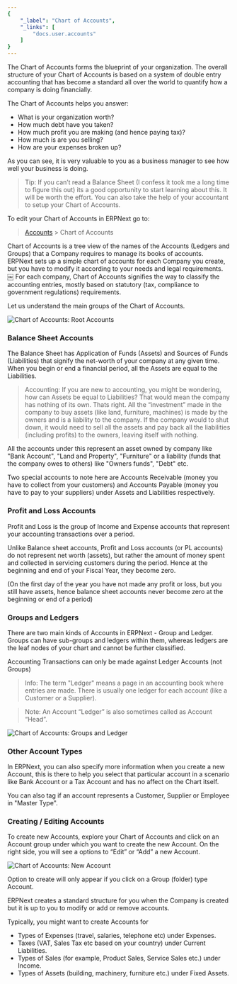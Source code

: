 ```yaml
---
{
	"_label": "Chart of Accounts",
	"_links": [
		"docs.user.accounts"
	]
}
---
```

The Chart of Accounts forms the blueprint of your organization. The overall structure of your Chart of Accounts is based on a system of double entry accounting that has become a standard all over the world to quantify how a company is doing financially. 

The Chart of Accounts helps you answer:

- What is your organization worth?
- How much debt have you taken?
- How much profit you are making (and hence paying tax)?
- How much is are you selling?
- How are your expenses broken up?

As you can see, it is very valuable to you as a business manager to see how well your business is doing. 

> Tip: If you can’t read a Balance Sheet (I confess it took me a long time to figure this out) its a good opportunity to start learning about this. It will be worth the effort. You can also take the help of your accountant to setup your Chart of Accounts.

To edit your Chart of Accounts in ERPNext go to:

> [Accounts](docs.user.accounts.html)  > Chart of Accounts 

Chart of Accounts is a tree view of the names of the Accounts  (Ledgers and Groups) that a Company requires to manage its books of accounts. ERPNext sets up a simple chart of accounts for each Company you create, but you have to modify it according to your needs and legal requirements.
￼
For each company, Chart of Accounts signifies the way to classify the accounting entries, mostly based on statutory (tax, compliance to government regulations) requirements.

Let us understand the main groups of the Chart of Accounts.

![Chart of Accounts: Root Accounts](img/chart-of-accounts.png)

### Balance Sheet Accounts

The Balance Sheet has Application of Funds (Assets) and Sources of Funds (Liabilities) that signify the net-worth of your company at any given time. When you begin or end a financial period, all the Assets are equal to the Liabilities.

> Accounting: If you are new to accounting, you might be wondering, how can Assets be equal to Liabilities? That would mean the company has nothing of its own. Thats right. All the “investment” made in the company to buy assets (like land, furniture, machines) is made by the owners and is a liability to the company. If the company would to shut down, it would need to sell all the assets and pay back all the liabilities (including profits) to the owners, leaving itself with nothing.

All the accounts under this represent an asset owned by company like "Bank Account", "Land and Property", "Furniture" or a liability (funds that the company owes to others) like "Owners funds", "Debt" etc.

Two special accounts to note here are Accounts Receivable (money you have to collect from your customers) and Accounts Payable (money you have to pay to your suppliers) under Assets and Liabilities respectively.

### Profit and Loss Accounts

Profit and Loss is the group of Income and Expense accounts that represent your accounting transactions over a period.

Unlike Balance sheet accounts, Profit and Loss accounts (or PL accounts) do not represent net worth (assets), but rather the amount of money spent and collected in servicing customers during the period. Hence at the beginning and end of your Fiscal Year, they become zero.

(On the first day of the year you have not made any profit or loss, but you still have assets, hence balance sheet accounts never become zero at the beginning or end of a period)

### Groups and Ledgers

There are two main kinds of Accounts in ERPNext - Group and Ledger. Groups can have sub-groups and ledgers within them, whereas ledgers are the leaf nodes of your chart and cannot be further classified.

Accounting Transactions can only be made against Ledger Accounts (not Groups)

> Info: The term "Ledger" means a page in an accounting book where entries are made. There is usually one ledger for each account (like a Customer or a Supplier).

> Note: An Account “Ledger” is also sometimes called as Account “Head”.

![Chart of Accounts: Groups and Ledger](img/chart-of-accounts-1.png)

### Other Account Types

In ERPNext, you can also specify more information when you create a new Account, this is there to help you select that particular account in a scenario like Bank Account or a Tax Account and has no affect on the Chart itself.

You can also tag if an account represents a Customer, Supplier or Employee in "Master Type".

### Creating / Editing Accounts

To create new Accounts, explore your Chart of Accounts and click on an Account group under which you want to create the new Account. On the right side, you will see a options to “Edit” or “Add” a new Account.

![Chart of Accounts: New Account](img/chart-of-accounts-2.png)

Option to create will only appear if you click on a Group (folder) type Account.

ERPNext creates a standard structure for you when the Company is created but it is up to you to modify or add or remove accounts.

Typically, you might want to create Accounts for

- Types of Expenses (travel, salaries, telephone etc) under Expenses.
- Taxes (VAT, Sales Tax etc based on your country) under Current Liabilities.
- Types of Sales (for example, Product Sales, Service Sales etc.) under Income.
- Types of Assets (building, machinery, furniture etc.) under Fixed Assets.
